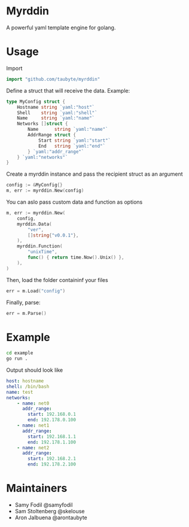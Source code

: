 # Myrddin
A powerful yaml template engine for golang.

# Usage
Import
```go
import "github.com/taubyte/myrddin"
```

Define a struct that will receive the data. Example:
```go
type MyConfig struct {
	Hostname string `yaml:"host"`
	Shell    string `yaml:"shell"`
	Name     string `yaml:"name"`
	Networks []struct {
		Name      string `yaml:"name"`
		AddrRange struct {
			Start string `yaml:"start"`
			End   string `yaml:"end"`
		} `yaml:"addr_range"`
	} `yaml:"networks"`
}
```

Create a myrddin instance and pass the recipient struct as an argument
```go
config := &MyConfig{}
m, err := myrddin.New(config)
```

You can aslo pass custom data and function as options
```go
m, err := myrddin.New(
    config,
    myrddin.Data(
        "ver",
        []string{"v0.0.1"},
    ),
    myrddin.Function(
        "unixTime",
        func() { return time.Now().Unix() },
    ),
)
```

Then, load the folder containinf your files
```go
err = m.Load("config")
```

Finally, parse:
```go
err = m.Parse()
```


# Example
```bash
cd example
go run .
```
Output should look like
```yaml
host: hostname
shell: /bin/bash
name: test
networks:
    - name: net0
      addr_range:
        start: 192.168.0.1
        end: 192.178.0.100
    - name: net1
      addr_range:
        start: 192.168.1.1
        end: 192.178.1.100
    - name: net2
      addr_range:
        start: 192.168.2.1
        end: 192.178.2.100
```

# Maintainers
 - Samy Fodil @samyfodil
 - Sam Stoltenberg @skelouse
 - Aron Jalbuena @arontaubyte
